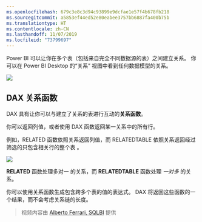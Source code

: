 ```yaml
---
ms.openlocfilehash: 679c3e8c3d94c93899e9dcfae1e57f4b678fb218
ms.sourcegitcommit: a5853ef44ed52e80eabee3757bb6887fa400b75b
ms.translationtype: HT
ms.contentlocale: zh-CN
ms.lasthandoff: 11/07/2019
ms.locfileid: "73799697"
---
```

Power BI 可以让你在多个表（包括来自完全不同数据源的表）之间建立关系。 你可以在 Power BI Desktop 的“关系”  视图中看到任何数据模型的关系。

![](media/7-5-table-relationships-and-dax/dax-relationships_1.png)

## <a name="dax-relational-functions"></a>DAX 关系函数
DAX 具有让你可以与建立了关系的表进行互动的**关系函数**。

你可以返回列值，或者使用 DAX 函数返回某一关系中的所有行。

例如，RELATED 函数依照关系返回列值，而 RELATEDTABLE 依照关系返回经过筛选的只包含相关行的整个表   。

![](media/7-5-table-relationships-and-dax/dax-relationships_2.png)

**RELATED** 函数处理多对一  的关系，而 **RELATEDTABLE** 函数处理 *一对多* 的关系。

你可以使用关系函数生成包含跨多个表的值的表达式。 DAX 将返回这些函数的一个结果，而不会考虑关系链的长度。

> 视频内容由 [Alberto Ferrari, SQLBI](https://www.sqlbi.com/learning-dax) 提供
> 
> 

